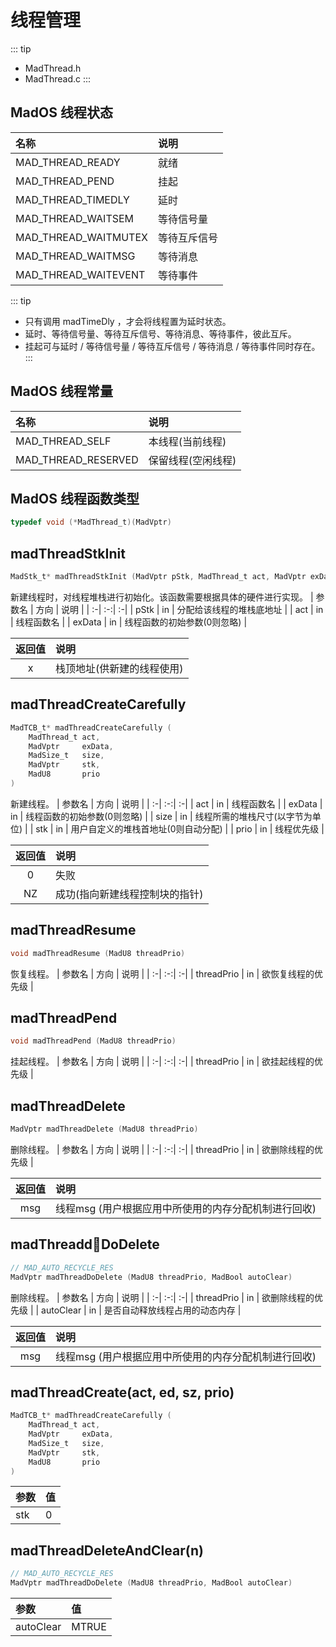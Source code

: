 # 线程管理
::: tip
- MadThread.h
- MadThread.c
:::

## MadOS 线程状态
| 名称 | 说明 |
| :-| :-|
| MAD_THREAD_READY     | 就绪 |
| MAD_THREAD_PEND      | 挂起 |
| MAD_THREAD_TIMEDLY   | 延时 |
| MAD_THREAD_WAITSEM   | 等待信号量 |
| MAD_THREAD_WAITMUTEX | 等待互斥信号 |
| MAD_THREAD_WAITMSG   | 等待消息 |
| MAD_THREAD_WAITEVENT | 等待事件 |
::: tip
- 只有调用 madTimeDly ，才会将线程置为延时状态。
- 延时、等待信号量、等待互斥信号、等待消息、等待事件，彼此互斥。
- 挂起可与延时 / 等待信号量 / 等待互斥信号 / 等待消息 / 等待事件同时存在。
:::

## MadOS 线程常量
| 名称 | 说明 |
| :-| :-|
| MAD_THREAD_SELF     | 本线程(当前线程) |
| MAD_THREAD_RESERVED | 保留线程(空闲线程) |

## MadOS 线程函数类型
```c
typedef void (*MadThread_t)(MadVptr)
```

## madThreadStkInit
```c
MadStk_t* madThreadStkInit (MadVptr pStk, MadThread_t act, MadVptr exData)
```
新建线程时，对线程堆栈进行初始化。该函数需要根据具体的硬件进行实现。
| 参数名 | 方向 | 说明 |
| :-| :-:| :-|
| pStk   | in | 分配给该线程的堆栈底地址 |
| act    | in | 线程函数名 |
| exData | in | 线程函数的初始参数(0则忽略) |

| 返回值 | 说明 |
| :-:| :-|
| x | 栈顶地址(供新建的线程使用) |

## madThreadCreateCarefully
```c
MadTCB_t* madThreadCreateCarefully ( 
    MadThread_t act, 
    MadVptr     exData, 
    MadSize_t   size, 
    MadVptr     stk, 
    MadU8       prio
)
```
新建线程。
| 参数名 | 方向 | 说明 |
| :-| :-:| :-|
| act    | in | 线程函数名 |
| exData | in | 线程函数的初始参数(0则忽略) |
| size   | in | 线程所需的堆栈尺寸(以字节为单位) |
| stk    | in | 用户自定义的堆栈首地址(0则自动分配) |
| prio   | in | 线程优先级 |

| 返回值 | 说明 |
| :-:| :-|
| 0  | 失败 |
| NZ | 成功(指向新建线程控制块的指针) |

## madThreadResume
```c
void madThreadResume (MadU8 threadPrio)
```
恢复线程。
| 参数名 | 方向 | 说明 |
| :-| :-:| :-|
| threadPrio | in | 欲恢复线程的优先级 |

## madThreadPend
```c
void madThreadPend (MadU8 threadPrio)
```
挂起线程。
| 参数名 | 方向 | 说明 |
| :-| :-:| :-|
| threadPrio | in | 欲挂起线程的优先级 |

## madThreadDelete
```c
MadVptr madThreadDelete (MadU8 threadPrio)
```
删除线程。
| 参数名 | 方向 | 说明 |
| :-| :-:| :-|
| threadPrio | in | 欲删除线程的优先级 |

| 返回值 | 说明 |
| :-:| :-|
| msg | 线程msg (用户根据应用中所使用的内存分配机制进行回收) |

## madThreaddDoDelete
```c
// MAD_AUTO_RECYCLE_RES
MadVptr madThreadDoDelete (MadU8 threadPrio, MadBool autoClear)
```
删除线程。
| 参数名 | 方向 | 说明 |
| :-| :-:| :-|
| threadPrio | in | 欲删除线程的优先级 |
| autoClear  | in | 是否自动释放线程占用的动态内存 |

| 返回值 | 说明 |
| :-:| :-|
| msg | 线程msg (用户根据应用中所使用的内存分配机制进行回收) |

<!-- ## 简化功能宏
| 宏名 | 函数 | 说明 |
| :-| :-| :-|
| madThreadCreate(act, ed, sz, prio) | madThreadCreateCarefully | stk置0 |
| madThreadDeleteAndClear(n)         | madThreaddDoDelete       | 自动释放线程资源 | -->

## madThreadCreate(act, ed, sz, prio)
```c
MadTCB_t* madThreadCreateCarefully ( 
    MadThread_t act, 
    MadVptr     exData, 
    MadSize_t   size, 
    MadVptr     stk, 
    MadU8       prio
)
```
| 参数 | 值 |
| :-| :-|
| stk | 0 |

## madThreadDeleteAndClear(n) 
```c
// MAD_AUTO_RECYCLE_RES
MadVptr madThreadDoDelete (MadU8 threadPrio, MadBool autoClear)
```
| 参数 | 值 |
| :-| :-|
| autoClear | MTRUE |

